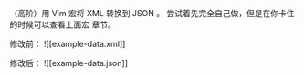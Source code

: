 （高阶）用 Vim 宏将 XML 转换到 JSON 。 尝试着先完全自己做，但是在你卡住的时候可以查看上面宏 章节。

修改前：
![[example-data.xml]]

修改后：
![[example-data.json]]